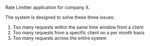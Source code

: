 Rate Limitter application for company X.

The system is designed to solve these three issues:
1. Too many requests within the same time window from a client
2. Too many requests from a specific client on a per month basis
3. Too many requests across the entire system

